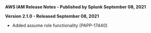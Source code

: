 **AWS IAM Release Notes - Published by Splunk September 08, 2021**


**Version 2.1.0 - Released September 08, 2021**

* Added assume role functionality [PAPP-17440]
